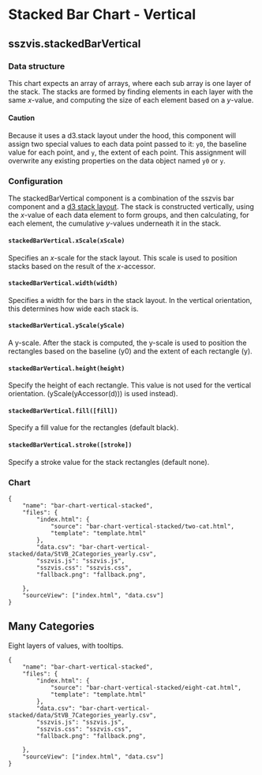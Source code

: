 # Stacked Bar Chart - Vertical

## sszvis.stackedBarVertical

### Data structure

This chart expects an array of arrays, where each sub array is one layer of the stack. The stacks are formed by finding elements in each layer with the same *x*-value, and computing the size of each element based on a *y*-value.

#### Caution

Because it uses a d3.stack layout under the hood, this component will assign two special values to each data point passed to it: `y0`, the baseline value for each point, and `y`, the extent of each point. This assignment will overwrite any existing properties on the data object named `y0` or `y`.

### Configuration

The stackedBarVertical component is a combination of the sszvis bar component and a [d3 stack layout](https://github.com/d3/d3-shape/blob/master/README.md#stacks). The stack is constructed vertically, using the *x*-value of each data element to form groups, and then calculating, for each element, the cumulative *y*-values underneath it in the stack.

#### `stackedBarVertical.xScale(xScale)`

Specifies an *x*-scale for the stack layout. This scale is used to position stacks based on the result of the *x*-accessor.

#### `stackedBarVertical.width(width)`

Specifies a width for the bars in the stack layout. In the vertical orientation, this determines how wide each stack is.

#### `stackedBarVertical.yScale(yScale)`

A y-scale. After the stack is computed, the y-scale is used to position the rectangles based on the baseline (y0) and the extent of each rectangle (y).

#### `stackedBarVertical.height(height)`

Specify the height of each rectangle. This value is not used for the vertical orientation. (yScale(yAccessor(d))) is used instead).

#### `stackedBarVertical.fill([fill])`

Specify a fill value for the rectangles (default black).

#### `stackedBarVertical.stroke([stroke])`

Specify a stroke value for the stack rectangles (default none).

### Chart

```project
{
    "name": "bar-chart-vertical-stacked",
    "files": {
        "index.html": {
            "source": "bar-chart-vertical-stacked/two-cat.html",
            "template": "template.html"
        },
        "data.csv": "bar-chart-vertical-stacked/data/StVB_2Categories_yearly.csv",
        "sszvis.js": "sszvis.js",
        "sszvis.css": "sszvis.css",
        "fallback.png": "fallback.png",
        
    },
    "sourceView": ["index.html", "data.csv"]
}
```

## Many Categories

Eight layers of values, with tooltips.

```project
{
    "name": "bar-chart-vertical-stacked",
    "files": {
        "index.html": {
            "source": "bar-chart-vertical-stacked/eight-cat.html",
            "template": "template.html"
        },
        "data.csv": "bar-chart-vertical-stacked/data/StVB_7Categories_yearly.csv",
        "sszvis.js": "sszvis.js",
        "sszvis.css": "sszvis.css",
        "fallback.png": "fallback.png",
        
    },
    "sourceView": ["index.html", "data.csv"]
}
```
